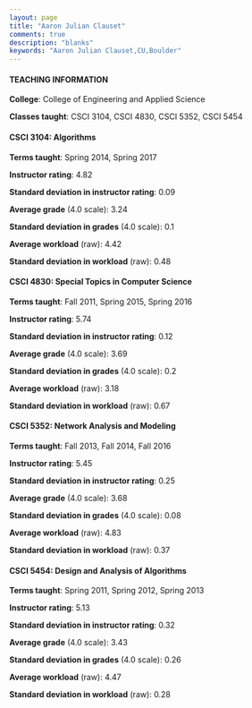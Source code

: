 ```yaml
---
layout: page
title: "Aaron Julian Clauset" 
comments: true
description: "blanks"
keywords: "Aaron Julian Clauset,CU,Boulder"
---
```

<head>
<script src="https://ajax.googleapis.com/ajax/libs/jquery/2.1.3/jquery.min.js"></script>
<script src="https://dl.dropboxusercontent.com/s/pc42nxpaw1ea4o9/highcharts.js?dl=0"></script>
<!-- <script src="../assets/js/highcharts.js"></script> -->
<style type="text/css">@font-face {
	font-family: "Bebas Neue";
	src: url(https://www.filehosting.org/file/details/544349/BebasNeue Regular.otf) format("opentype");
	}
	h1.Bebas { 
		font-family: "Bebas Neue", Verdana, Tahoma;
	}
</style>
</head>
	   
#### TEACHING INFORMATION

**College**: College of Engineering and Applied Science

**Classes taught**: CSCI 3104, CSCI 4830, CSCI 5352, CSCI 5454

#### CSCI 3104: Algorithms

**Terms taught**: Spring 2014, Spring 2017

**Instructor rating**: 4.82

**Standard deviation in instructor rating**: 0.09

**Average grade** (4.0 scale): 3.24

**Standard deviation in grades** (4.0 scale): 0.1

**Average workload** (raw): 4.42

**Standard deviation in workload** (raw): 0.48

#### CSCI 4830: Special Topics in Computer Science

**Terms taught**: Fall 2011, Spring 2015, Spring 2016

**Instructor rating**: 5.74

**Standard deviation in instructor rating**: 0.12

**Average grade** (4.0 scale): 3.69

**Standard deviation in grades** (4.0 scale): 0.2

**Average workload** (raw): 3.18

**Standard deviation in workload** (raw): 0.67

#### CSCI 5352: Network Analysis and Modeling

**Terms taught**: Fall 2013, Fall 2014, Fall 2016

**Instructor rating**: 5.45

**Standard deviation in instructor rating**: 0.25

**Average grade** (4.0 scale): 3.68

**Standard deviation in grades** (4.0 scale): 0.08

**Average workload** (raw): 4.83

**Standard deviation in workload** (raw): 0.37

#### CSCI 5454: Design and Analysis of Algorithms

**Terms taught**: Spring 2011, Spring 2012, Spring 2013

**Instructor rating**: 5.13

**Standard deviation in instructor rating**: 0.32

**Average grade** (4.0 scale): 3.43

**Standard deviation in grades** (4.0 scale): 0.26

**Average workload** (raw): 4.47

**Standard deviation in workload** (raw): 0.28

